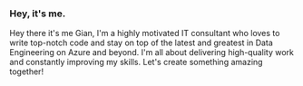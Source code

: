 ### Hey, it's me. 

Hey there it's me Gian, I'm a highly motivated IT consultant who loves to write top-notch code and stay on top of the latest and greatest in Data Engineering on Azure and beyond. I'm all about delivering high-quality work and constantly improving my skills. Let's create something amazing together!
